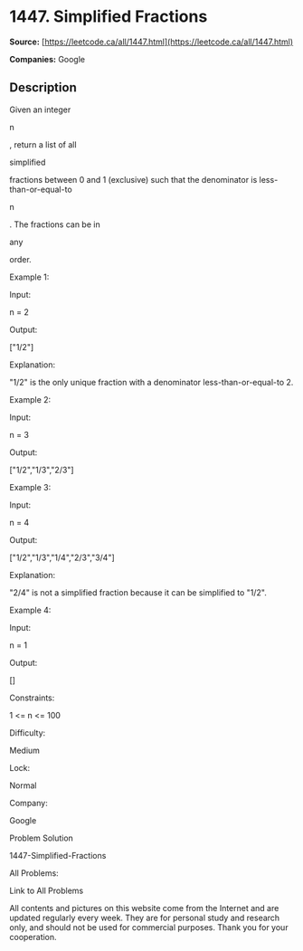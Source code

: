 # 1447. Simplified Fractions

**Source:** [https://leetcode.ca/all/1447.html](https://leetcode.ca/all/1447.html)

**Companies:** Google

## Description

Given an integer

n

, return a list of all

simplified

fractions between 0 and 1 (exclusive) such that the denominator is less-than-or-equal-to

n

. The fractions can be in

any

order.

Example 1:

Input:

n = 2

Output:

["1/2"]

Explanation:

"1/2" is the only unique fraction with a denominator less-than-or-equal-to 2.

Example 2:

Input:

n = 3

Output:

["1/2","1/3","2/3"]

Example 3:

Input:

n = 4

Output:

["1/2","1/3","1/4","2/3","3/4"]

Explanation:

"2/4" is not a simplified fraction because it can be simplified to "1/2".

Example 4:

Input:

n = 1

Output:

[]

Constraints:

1 <= n <= 100

Difficulty:

Medium

Lock:

Normal

Company:

Google

Problem Solution

1447-Simplified-Fractions

All Problems:

Link to All Problems

All contents and pictures on this website come from the Internet and are updated regularly every week. They are for personal study and research only, and should not be used for commercial purposes. Thank you for your cooperation.


